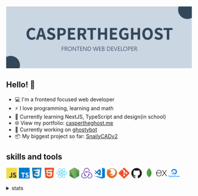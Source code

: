 [![banner](./images/BannerImg.svg)](https://caspertheghost.me)

## Hello! 👋

- 💻 I'm a frontend focused web developer
- ⚡ I love programming, learning and math
- 🌱 Currently learning NextJS, TypeScript and design(in school)
- 🌐 View my portfolio: [caspertheghost.me](https://caspertheghost.me/)
- 💪 Currently working on [ghostybot](https://github.com/Dev-CasperTheGhost/ghostybot)
- 📦 My biggest project so far: [SnailyCADv2](https://github.com/Dev-CasperTheGhost/snaily-cadv2)

## skills and tools

<code><img height="30" src="https://raw.githubusercontent.com/devicons/devicon/master/icons/javascript/javascript-original.svg"></code>
<code><img height="30" src="https://raw.githubusercontent.com/devicons/devicon/master/icons/typescript/typescript-original.svg"></code>
<code><img height="30" src="https://raw.githubusercontent.com/devicons/devicon/master/icons/css3/css3-original.svg"></code>
<code><img height="30" src="https://raw.githubusercontent.com/devicons/devicon/master/icons/html5/html5-original.svg"></code>
<code><img height="30" src="https://raw.githubusercontent.com/devicons/devicon/master/icons/react/react-original.svg"></code>
<code><img height="30" src="https://raw.githubusercontent.com/github/explore/80688e429a7d4ef2fca1e82350fe8e3517d3494d/topics/nodejs/nodejs.png"></code>
<code><img height="30" src="https://raw.githubusercontent.com/devicons/devicon/master/icons/redux/redux-original.svg"></code>
<code><img height="30" src="https://raw.githubusercontent.com/github/explore/80688e429a7d4ef2fca1e82350fe8e3517d3494d/topics/visual-studio-code/visual-studio-code.png"></code>
<code><img height="30" src="https://raw.githubusercontent.com/devicons/devicon/master/icons/firefox/firefox-plain.svg"></code>
<code><img height="30" src="https://raw.githubusercontent.com/devicons/devicon/master/icons/git/git-plain.svg"></code>
<code><img height="30" src="https://github.com/devicons/devicon/blob/master/icons/github/github-original.svg"></code>
<code><img height="30" src="https://github.com/devicons/devicon/blob/master/icons/mongodb/mongodb-original.svg"></code>
<code><img height="30" src="https://github.com/devicons/devicon/blob/master/icons/express/express-original.svg"></code>
<code><img height="30" src="./images/do_logo.svg"></code>


<details>
  <summary>stats</summary>
  
  
  ![stats](https://github-readme-stats-eight-gamma.vercel.app/api?username=Moosemoosetwutwu&theme=dark&include_all_commits=true&count_private=true&show_icons=true&hide_rank=true)
  
  ![langs](https://github-readme-stats-eight-gamma.vercel.app/api/top-langs?username=Dev-CasperTheGhost&theme=dark&include_all_commits=true&count_private=true&layout=compact&hide=lua)
  

 </details>
